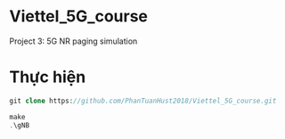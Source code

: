 # Viettel_5G_course
Project 3: 5G NR paging simulation 
# Thực hiện 
```php
git clone https://github.com/PhanTuanHust2018/Viettel_5G_course.git
```
```php
make
.\gNB
```
